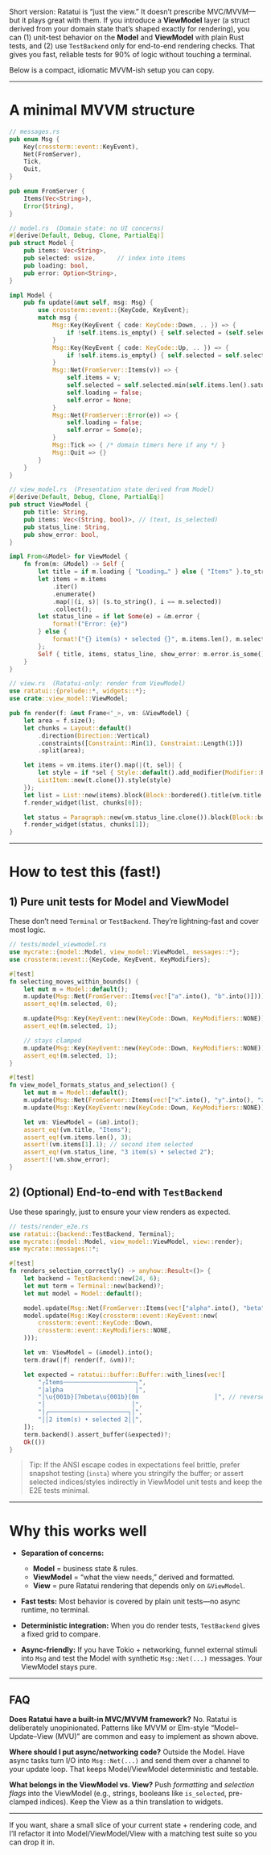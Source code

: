 Short version: Ratatui is “just the view.” It doesn’t prescribe MVC/MVVM—but it plays great with them. If you introduce a **ViewModel** layer (a struct derived from your domain state that’s shaped exactly for rendering), you can (1) unit-test behavior on the **Model** and **ViewModel** with plain Rust tests, and (2) use `TestBackend` only for end-to-end rendering checks. That gives you fast, reliable tests for 90% of logic without touching a terminal.

Below is a compact, idiomatic MVVM-ish setup you can copy.

---

# A minimal MVVM structure

```rust
// messages.rs
pub enum Msg {
    Key(crossterm::event::KeyEvent),
    Net(FromServer),
    Tick,
    Quit,
}

pub enum FromServer {
    Items(Vec<String>),
    Error(String),
}
```

```rust
// model.rs  (Domain state: no UI concerns)
#[derive(Default, Debug, Clone, PartialEq)]
pub struct Model {
    pub items: Vec<String>,
    pub selected: usize,      // index into items
    pub loading: bool,
    pub error: Option<String>,
}

impl Model {
    pub fn update(&mut self, msg: Msg) {
        use crossterm::event::{KeyCode, KeyEvent};
        match msg {
            Msg::Key(KeyEvent { code: KeyCode::Down, .. }) => {
                if !self.items.is_empty() { self.selected = (self.selected + 1).min(self.items.len() - 1); }
            }
            Msg::Key(KeyEvent { code: KeyCode::Up, .. }) => {
                if !self.items.is_empty() { self.selected = self.selected.saturating_sub(1); }
            }
            Msg::Net(FromServer::Items(v)) => {
                self.items = v;
                self.selected = self.selected.min(self.items.len().saturating_sub(1));
                self.loading = false;
                self.error = None;
            }
            Msg::Net(FromServer::Error(e)) => {
                self.loading = false;
                self.error = Some(e);
            }
            Msg::Tick => { /* domain timers here if any */ }
            Msg::Quit => {}
        }
    }
}
```

```rust
// view_model.rs  (Presentation state derived from Model)
#[derive(Default, Debug, Clone, PartialEq)]
pub struct ViewModel {
    pub title: String,
    pub items: Vec<(String, bool)>, // (text, is_selected)
    pub status_line: String,
    pub show_error: bool,
}

impl From<&Model> for ViewModel {
    fn from(m: &Model) -> Self {
        let title = if m.loading { "Loading…" } else { "Items" }.to_string();
        let items = m.items
            .iter()
            .enumerate()
            .map(|(i, s)| (s.to_string(), i == m.selected))
            .collect();
        let status_line = if let Some(e) = &m.error {
            format!("Error: {e}")
        } else {
            format!("{} item(s) • selected {}", m.items.len(), m.selected.saturating_add(1))
        };
        Self { title, items, status_line, show_error: m.error.is_some() }
    }
}
```

```rust
// view.rs  (Ratatui-only: render from ViewModel)
use ratatui::{prelude::*, widgets::*};
use crate::view_model::ViewModel;

pub fn render(f: &mut Frame<'_>, vm: &ViewModel) {
    let area = f.size();
    let chunks = Layout::default()
        .direction(Direction::Vertical)
        .constraints([Constraint::Min(1), Constraint::Length(1)])
        .split(area);

    let items = vm.items.iter().map(|(t, sel)| {
        let style = if *sel { Style::default().add_modifier(Modifier::REVERSED) } else { Style::default() };
        ListItem::new(t.clone()).style(style)
    });
    let list = List::new(items).block(Block::bordered().title(vm.title.clone()));
    f.render_widget(list, chunks[0]);

    let status = Paragraph::new(vm.status_line.clone()).block(Block::bordered());
    f.render_widget(status, chunks[1]);
}
```

---

# How to test this (fast!)

## 1) Pure unit tests for Model and ViewModel

These don’t need `Terminal` or `TestBackend`. They’re lightning-fast and cover most logic.

```rust
// tests/model_viewmodel.rs
use mycrate::{model::Model, view_model::ViewModel, messages::*};
use crossterm::event::{KeyCode, KeyEvent, KeyModifiers};

#[test]
fn selecting_moves_within_bounds() {
    let mut m = Model::default();
    m.update(Msg::Net(FromServer::Items(vec!["a".into(), "b".into()])));
    assert_eq!(m.selected, 0);

    m.update(Msg::Key(KeyEvent::new(KeyCode::Down, KeyModifiers::NONE)));
    assert_eq!(m.selected, 1);

    // stays clamped
    m.update(Msg::Key(KeyEvent::new(KeyCode::Down, KeyModifiers::NONE)));
    assert_eq!(m.selected, 1);
}

#[test]
fn view_model_formats_status_and_selection() {
    let mut m = Model::default();
    m.update(Msg::Net(FromServer::Items(vec!["x".into(), "y".into(), "z".into()])));
    m.update(Msg::Key(KeyEvent::new(KeyCode::Down, KeyModifiers::NONE)));

    let vm: ViewModel = (&m).into();
    assert_eq!(vm.title, "Items");
    assert_eq!(vm.items.len(), 3);
    assert!(vm.items[1].1); // second item selected
    assert_eq!(vm.status_line, "3 item(s) • selected 2");
    assert!(!vm.show_error);
}
```

## 2) (Optional) End-to-end with `TestBackend`

Use these sparingly, just to ensure your view renders as expected.

```rust
// tests/render_e2e.rs
use ratatui::{backend::TestBackend, Terminal};
use mycrate::{model::Model, view_model::ViewModel, view::render};
use mycrate::messages::*;

#[test]
fn renders_selection_correctly() -> anyhow::Result<()> {
    let backend = TestBackend::new(24, 6);
    let mut term = Terminal::new(backend)?;
    let mut model = Model::default();

    model.update(Msg::Net(FromServer::Items(vec!["alpha".into(), "beta".into()])));
    model.update(Msg::Key(crossterm::event::KeyEvent::new(
        crossterm::event::KeyCode::Down,
        crossterm::event::KeyModifiers::NONE,
    )));

    let vm: ViewModel = (&model).into();
    term.draw(|f| render(f, &vm))?;

    let expected = ratatui::buffer::Buffer::with_lines(vec![
        "┌Items────────────────────┐",
        "│alpha                    │",
        "│\u{001b}[7mbeta\u{001b}[0m                     │", // reversed
        "│                        │",
        "│┌──────────────────────┐│",
        "││2 item(s) • selected 2││",
    ]);
    term.backend().assert_buffer(&expected)?;
    Ok(())
}
```

> Tip: If the ANSI escape codes in expectations feel brittle, prefer snapshot testing (`insta`) where you stringify the buffer; or assert selected indices/styles indirectly in ViewModel unit tests and keep the E2E tests minimal.

---

# Why this works well

- **Separation of concerns:**
  - **Model** = business state & rules.
  - **ViewModel** = “what the view needs,” derived and formatted.
  - **View** = pure Ratatui rendering that depends only on `&ViewModel`.

- **Fast tests:** Most behavior is covered by plain unit tests—no async runtime, no terminal.
- **Deterministic integration:** When you do render tests, `TestBackend` gives a fixed grid to compare.
- **Async-friendly:** If you have Tokio + networking, funnel external stimuli into `Msg` and test the Model with synthetic `Msg::Net(...)` messages. Your ViewModel stays pure.

---

## FAQ

**Does Ratatui have a built-in MVC/MVVM framework?**
No. Ratatui is deliberately unopinionated. Patterns like MVVM or Elm-style “Model–Update–View (MVU)” are common and easy to implement as shown above.

**Where should I put async/networking code?**
Outside the Model. Have async tasks turn I/O into `Msg::Net(...)` and send them over a channel to your update loop. That keeps Model/ViewModel deterministic and testable.

**What belongs in the ViewModel vs. View?**
Push _formatting_ and _selection flags_ into the ViewModel (e.g., strings, booleans like `is_selected`, pre-clamped indices). Keep the View as a thin translation to widgets.

---

If you want, share a small slice of your current state + rendering code, and I’ll refactor it into Model/ViewModel/View with a matching test suite so you can drop it in.
